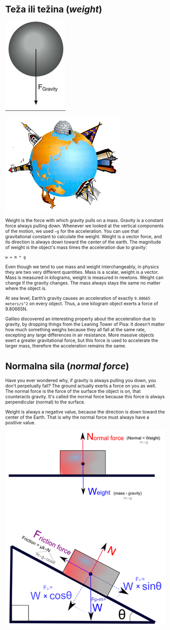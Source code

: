 # Teža ili težina (*weight*)

![gravitacija](slike/gravitacija.png)

![gravitacija-planeta](slike/gravitacija-planeta.jpg)

Weight is the force with which gravity pulls on a mass. Gravity is a constant force always pulling down. Whenever we looked at the vertical components of the motion, we used `–g` for the acceleration. You can use that gravitational constant to calculate the weight. Weight is a vector force, and its direction is always down toward the center of the earth. The magnitude of weight is the object's mass times the acceleration due to gravity:
```
w = m * g
```

Even though we tend to use mass and weight interchangeably, in physics they are two very different quantities. Mass is a scalar, weight is a vector. Mass is measured in kilograms, weight is measured in newtons. Weight can change if the gravity changes. The mass always stays the same no matter where the object is.

At sea level, Earth’s gravity causes an acceleration of exactly `9.80665 meters/s^2` on every object. Thus, a one kilogram object exerts a force of 9.80665N.

Galileo discovered an interesting property about the acceleration due to gravity, by dropping things from the Leaning Tower of Pisa: It doesn’t matter how much something weighs because they all fall at the same rate, excepting any large differences in air resistance. More massive objects exert a greater gravitational force, but this force is used to accelerate the larger mass, therefore the acceleration remains the same.

# Normalna sila (*normal force*)

Have you ever wondered why, if gravity is always pulling you down, you don't perpetually fall? The ground actually exerts a force on you as well. The normal force is the force of the surface the object is on, that counteracts gravity. It's called the normal force because this force is always perpendicular (normal) to the surface.

Weight is always a negative value, because the direction is down toward the center of the Earth. That is why the normal force must always have a positive value.

![normal-force](slike/normal-force.png)
